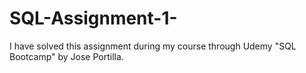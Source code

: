 # SQL-Assignment-1-
I have solved this assignment during my course through Udemy "SQL Bootcamp"  by Jose Portilla. 
